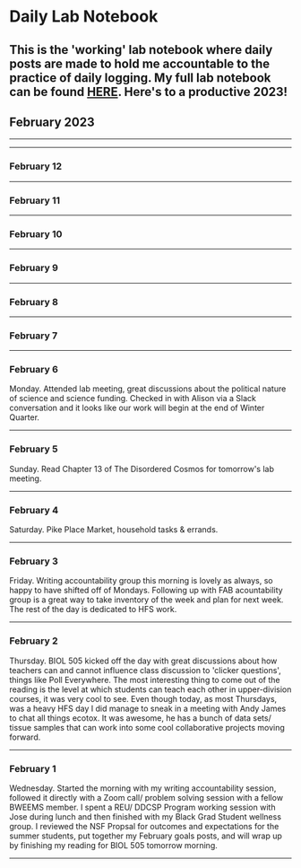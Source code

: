 # Daily Lab Notebook
This is the 'working' lab notebook where daily posts are made to hold me accountable to the practice of daily logging. My full lab notebook can be found [HERE](https://chrismantegna.github.io/).
Here's to a productive 2023!
---

## February 2023
---

---

### February 12

---

### February 11

---

### February 10

---

### February 9

---

### February 8

---

### February 7

---

### February 6

Monday. Attended lab meeting, great discussions about the political nature of science and science funding. Checked in with Alison via a Slack conversation and it looks like our work will begin at the end of Winter Quarter. 

---

### February 5

Sunday. Read Chapter 13 of The Disordered Cosmos for tomorrow's lab meeting. 

---
### February 4

Saturday. Pike Place Market, household tasks & errands. 

---
### February 3

Friday. Writing accountability group this morning is lovely as always, so happy to have shifted off of Mondays. Following up with FAB acountability group is a great way to take inventory of the week and plan for next week. The rest of the day is dedicated to HFS work. 

---
### February 2

Thursday. BIOL 505 kicked off the day with great discussions about how teachers can and cannot influence class discussion to 'clicker questions', things like Poll Everywhere. The most interesting thing to come out of the reading is the level at which students can teach each other in upper-division courses, it was very cool to see. Even though today, as most Thursdays, was a heavy HFS day I did manage to sneak in a meeting with Andy James to chat all things ecotox. It was awesome, he has a bunch of data sets/ tissue samples that can work into some cool collaborative projects moving forward.

---
### February 1

Wednesday. Started the morning with my writing accountability session, followed it directly with a Zoom call/ problem solving session with a fellow BWEEMS member. I spent a REU/ DDCSP Program working session with Jose during lunch and then finished with my Black Grad Student wellness group. I reviewed the NSF Propsal for outcomes and expectations for the summer students, put together my February goals posts, and will wrap up by finishing my reading for BIOL 505 tomorrow morning.

---
